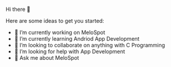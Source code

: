 Hi there 👋

Here are some ideas to get you started:

- 🔭 I’m currently working on MeloSpot
- 🌱 I’m currently learning Andriod App Development 
- 👯 I’m looking to collaborate on anything with C Programming 
- 🤔 I’m looking for help with App Development 
- 💬 Ask me about MeloSpot 
